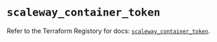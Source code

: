 # `scaleway_container_token`

Refer to the Terraform Registory for docs: [`scaleway_container_token`](https://registry.terraform.io/providers/scaleway/scaleway/2.31.0/docs/resources/container_token).
